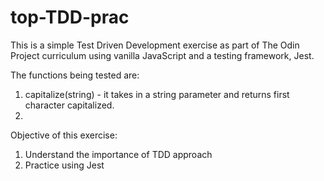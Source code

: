 # top-TDD-prac

This is a simple Test Driven Development exercise as part of The Odin Project
curriculum using vanilla JavaScript and a testing framework, Jest.

The functions being tested are:

1. capitalize(string) - it takes in a string parameter and returns first
   character capitalized.
2.

Objective of this exercise:

1. Understand the importance of TDD approach
2. Practice using Jest
